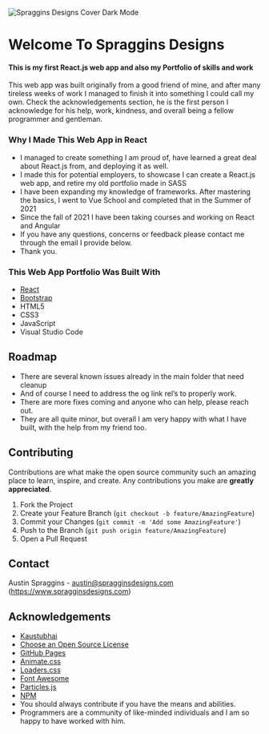 <!-- PROJECT LOGO -->
![Spraggins Designs Cover Dark Mode](https://github.com/spragginsdesigns/reactportfolio/blob/d47cfba4d7e7e6ac17ddc1cbd3bb7ab0d3be18f5/other/Spraggins%20Designs%20Cover%20Dark%20Mode.jpg)
# Welcome To Spraggins Designs

#### This is my first React.js web app and also my Portfolio of skills and work

<!-- TABLE OF CONTENTS -->
This web app was built originally from a good friend of mine, and after many tireless weeks of work I managed to finish it into something I could call my own. 
Check the acknowledgements section, he is the first person I acknowledge for his help, work, kindness, and overall being a fellow programmer and gentleman. 

### Why I Made This Web App in React
* I managed to create something I am proud of, have learned a great deal about React.js from, and deploying it as well. 
* I made this for potential employers, to showcase I can create a React.js web app, and retire my old portfolio made in SASS
* I have been expanding my knowledge of frameworks. After mastering the basics, I went to Vue School and completed that in the Summer of 2021
* Since the fall of 2021 I have been taking courses and working on React and Angular
* If you have any questions, concerns or feedback please contact me through the email I provide below. 
* Thank you. 

### This Web App Portfolio Was Built With
* [React](https://reactjs.org)
* [Bootstrap](https://getbootstrap.com)
* HTML5
* CSS3
* JavaScript
* Visual Studio Code

<!-- ROADMAP -->
## Roadmap

* There are several known issues already in the main folder that need cleanup
* And of course I need to address the og link rel’s to properly work. 
* There are more fixes coming and anyone who can help, please reach out. 
* They are all quite minor, but overall I am very happy with what I have built, with the help from my friend too. 

<!-- CONTRIBUTING -->
## Contributing

Contributions are what make the open source community such an amazing place to learn, inspire, and create. 
Any contributions you make are **greatly appreciated**.

1. Fork the Project
2. Create your Feature Branch (`git checkout -b feature/AmazingFeature`)
3. Commit your Changes (`git commit -m 'Add some AmazingFeature'`)
4. Push to the Branch (`git push origin feature/AmazingFeature`)
5. Open a Pull Request

<!-- CONTACT -->
## Contact
Austin Spraggins - <austin@spragginsdesigns.com> (https://www.spragginsdesigns.com)

<!-- ACKNOWLEDGEMENTS -->
## Acknowledgements
* [Kaustubhai](https://github.com/kaustubhai)
* [Choose an Open Source License](https://choosealicense.com)
* [GitHub Pages](https://pages.github.com)
* [Animate.css](https://daneden.github.io/animate.css)
* [Loaders.css](https://connoratherton.com/loaders)
* [Font Awesome](https://fontawesome.com)
* [Particles.js](https://vincentgarreau.com/particles.js/)
* [NPM](https://www.npmjs.com/)
* You should always contribute if you have the means and abilities. 
* Programmers are a community of like-minded individuals and I am so happy to have worked with him.  
